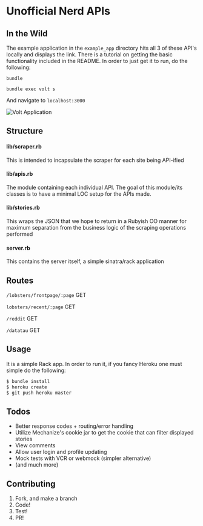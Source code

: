 # Unofficial Nerd APIs

## In the Wild
The example application in the `example_app` directory hits all 3 of these API's locally and displays the link.
There is a tutorial on getting the basic functionality included in the README.
In order to just get it to run, do the following:

`bundle`

`bundle exec volt s`

And navigate to `localhost:3000`

![Volt Application](http://i.imgur.com/FwrPwKi.png)

## Structure
#### lib/scraper.rb
This is intended to incapsulate the scraper for each site being API-ified

#### lib/apis.rb
The module containing each individual API. The goal of this module/its classes is to have a minimal LOC setup for the APIs made.

#### lib/stories.rb
This wraps the JSON that we hope to return in a Rubyish OO manner for maximum separation from the business logic of the
scraping operations performed

#### server.rb
This contains the server itself, a simple sinatra/rack application

## Routes
`/lobsters/frontpage/:page` GET

`lobsters/recent/:page` GET

`/reddit` GET

`/datatau` GET

## Usage
It is a simple Rack app. In order to run it, if you fancy Heroku one must simple do the following:

```BASH
$ bundle install
$ heroku create
$ git push heroku master
```



## Todos
- Better response codes + routing/error handling
- Utilize Mechanize's cookie jar to get the cookie that can filter displayed stories
- View comments
- Allow user login and profile updating
- Mock tests with VCR or webmock (simpler alternative)
- (and much more)

## Contributing
1. Fork, and make a branch
2. Code!
3. Test!
4. PR!

